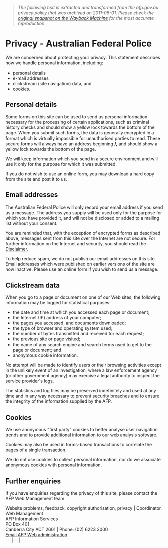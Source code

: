> *The following text is extracted and transformed from the afp.gov.au privacy policy that was archived on 2011-06-01. Please check the [original snapshot on the Wayback Machine](https://web.archive.org/web/20110601173701id_/http%3A//www.afp.gov.au/Global/Privacy.aspx) for the most accurate reproduction.*

# Privacy - Australian Federal Police

We are concerned about protecting your privacy. This statement describes how we handle personal information, including:

  * personal details
  * e-mail addresses
  * clickstream (site navigation) data, and 
  * cookies.



##  Personal details

Some forms on this site can be used to send us personal information necessary for the processing of certain applications, such as criminal history checks and should show a yellow lock towards the bottom of the page. When you submit such forms, the data is generally encrypted in a format which is virtually impossible for unauthorised parties to read. These secure forms will always have an address beginning **/,** and should show a yellow lock towards the bottom of the page.

We will keep information which you send in a secure environment and will use it only for the purpose for which it was submitted.

If you do not wish to use an online form, you may download a hard copy from the site and post it to us.

##  Email addresses

The Australian Federal Police will only record your email address if you send us a message. The address you supply will be used only for the purpose for which you have provided it, and will not be disclosed or added to a mailing list without your consent.

You are reminded that, with the exception of encrypted forms as described above, messages sent from this site over the Internet are not secure. For further information on the Internet and security, you should read the [Disclaimer](https://web.archive.org/Global/Disclaimer.aspx).

To help reduce spam, we do not publish our email addresses on this site. Email addresses which were published on earlier versions of the site are now inactive. Please use an online form if you wish to send us a message. 

##  Clickstream data

When you go to a page or document on one of our Web sites, the following information may be logged for statistical purposes:

  * the date and time at which you accessed each page or document; 
  * the Internet (IP) address of your computer; 
  * the pages you accessed, and documents downloaded; 
  * the type of browser and operating system used; 
  * the number of bytes transmitted and received for each request; 
  * the previous site or page visited; 
  * the name of any search engine and search terms used to get to the page or document; and 
  * anonymous cookie information.



No attempt will be made to identify users or their browsing activities except in the unlikely event of an investigation, where a law enforcement agency (or other government agency) may exercise a legal authority to inspect the service provider's logs.

The statistics and log files may be preserved indefinitely and used at any time and in any way necessary to prevent security breaches and to ensure the integrity of the information supplied by the AFP.

##  Cookies

We use anonymous "first party" cookies to better analyse user navigation trends and to provide additional information to our web analysis software.

Cookies may also be used in forms-based transactions to correlate the pages of a single transaction.

We do not use cookies to collect personal information, nor do we associate anonymous cookies with personal information.

## Further enquiries

If you have enquiries regarding the privacy of this site, please contact the AFP Web Management team.

Website problems, feedback, copyright authorisation, privacy | Coordinator, Web Management  
AFP Information Services  
PO Box 401  
Canberra City ACT 2601 | Phone: (02) 6223 3000  
[Email AFP Web administration](https://forms.afp.gov.au/email_forms/web_admin)  
---|---|---
